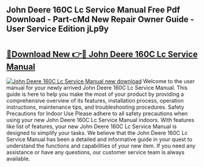 ## John Deere 160C Lc Service Manual Free Pdf Download - Part-cMd New Repair Owner Guide - User Service Edition jLp9y

# <h2><a href="http://bc88170.oget.top/?id=John+Deere+160C+Lc+Service+Manual">🔗Download New 👉🔴 John Deere 160C Lc Service Manual</a></h2>

[![John Deere 160C Lc Service Manual new download](https://i.imgur.com/5g1atiW.png)](http://bc88170.oget.top/?id=John+Deere+160C+Lc+Service+Manual)
Welcome to the user manual for your newly arrived John Deere 160C Lc Service Manual. This guide is here to help you make the most of your product by providing a comprehensive overview of its features, installation process, operation instructions, maintenance tips, and troubleshooting procedures. Safety Precautions for Indoor Use Please adhere to all safety precautions when using your new John Deere 160C Lc Service Manual indoors. With features like list of features, your new John Deere 160C Lc Service Manual is designed to simplify your tasks. We believe that the John Deere 160C Lc Service Manual has been a detailed and informative guide in your quest to understand the functions and capabilities of your new item. If you need any assistance or have any questions, our customer service team is always available.
